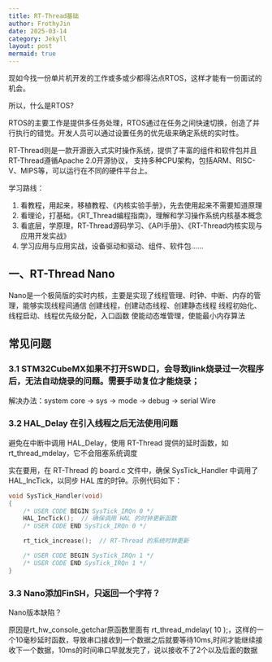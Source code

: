 ```yaml
---
title: RT-Thread基础
author: FrothyJin
date: 2025-03-14
category: Jekyll
layout: post
mermaid: true
---
```


现如今找一份单片机开发的工作或多或少都得沾点RTOS，这样才能有一份面试的机会。

所以，什么是RTOS?

RTOS的主要工作是提供多任务处理，RTOS通过在任务之间快速切换，创造了并行执行的错觉。开发人员可以通过设置任务的优先级来确定系统的实时性。

RT-Thread则是一款开源嵌入式实时操作系统，提供了丰富的组件和软件包并且RT-Thread遵循Apache 2.0开源协议， 支持多种CPU架构，包括ARM、RISC-V、MIPS等，可以运行在不同的硬件平台上。

学习路线：

1. 看教程，用起来，移植教程、《内核实验手册》，先去使用起来不需要知道原理
1. 看理论，打基础，《RT_Thread编程指南》，理解和学习操作系统内核基本概念
1. 看底层，学原理，RT-Thread源码学习、《API手册》、《RT-Thread内核实现与应用开发实战》
1. 学习应用与应用实战，设备驱动和驱动、组件、软件包……

## 一、RT-Thread Nano

Nano是一个极简版的实时内核，主要是实现了线程管理、时钟、中断、内存的管理，能够实现线程间通信
创建线程，创建动态线程、创建静态线程
线程初始化、线程启动、线程优先级分配，入口函数
使能动态堆管理，使能最小内存算法



## 常见问题

### 3.1 STM32CubeMX如果不打开SWD口，会导致jlink烧录过一次程序后，无法自动烧录的问题。需要手动复位才能烧录；
解决办法：system core -> sys -> mode -> debug -> serial Wire

### 3.2 HAL_Delay 在引入线程之后无法使用问题
避免在中断中调用 HAL_Delay，使用 RT-Thread 提供的延时函数，如 rt_thread_mdelay，它不会阻塞系统调度

实在要用，在 RT-Thread 的 board.c 文件中，确保 SysTick_Handler 中调用了 HAL_IncTick，以同步 HAL 库的时钟。示例代码如下：
``` C
void SysTick_Handler(void)
{
    /* USER CODE BEGIN SysTick_IRQn 0 */
    HAL_IncTick();  // 确保调用 HAL 的时钟更新函数
    /* USER CODE END SysTick_IRQn 0 */

    rt_tick_increase();  // RT-Thread 的系统时钟更新

    /* USER CODE BEGIN SysTick_IRQn 1 */
    /* USER CODE END SysTick_IRQn 1 */
}
```


### 3.3 Nano添加FinSH，只返回一个字符？

Nano版本缺陷？

原因是rt_hw_console_getchar原函数里面有 rt_thread_mdelay( 10 );，这样的一个10毫秒延时函数，导致串口接收到一个数据之后就要等待10ms,时间才能继续接收下一个数据，10ms的时间串口早就发完了，说以接收不了2个以及后面的数据